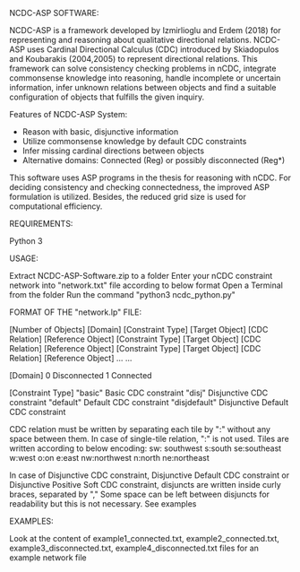 
NCDC-ASP SOFTWARE:

NCDC-ASP is a framework developed by Izmirlioglu and Erdem (2018) for representing and reasoning about qualitative directional relations. NCDC-ASP uses Cardinal Directional Calculus (CDC) introduced by Skiadopulos and Koubarakis (2004,2005) to represent directional relations. This framework can solve consistency checking problems in nCDC, integrate commonsense knowledge into reasoning, handle incomplete or uncertain information, infer unknown relations between objects and find a suitable configuration of objects that fulfills the given inquiry.

Features of NCDC-ASP System:
- Reason with basic, disjunctive information
- Utilize commonsense knowledge by default CDC constraints
- Infer missing cardinal directions between objects
- Alternative domains: Connected (Reg) or possibly disconnected (Reg*)

This software uses ASP programs in the thesis for reasoning with nCDC. For deciding consistency and checking connectedness, the improved ASP formulation is utilized. Besides, the reduced grid size is used for computational efficiency.



REQUIREMENTS:

Python 3



USAGE:

Extract NCDC-ASP-Software.zip to a folder
Enter your nCDC constraint network into "network.txt" file according to below format
Open a Terminal from the folder
Run the command  "python3 ncdc_python.py"



FORMAT OF THE "network.lp" FILE:

[Number of Objects]
[Domain]
[Constraint Type] [Target Object] [CDC Relation] [Reference Object]
[Constraint Type] [Target Object] [CDC Relation] [Reference Object]
[Constraint Type] [Target Object] [CDC Relation] [Reference Object]
...
...


[Domain]
0   Disconnected
1   Connected

[Constraint Type]
"basic"            Basic CDC constraint
"disj"             Disjunctive CDC constraint
"default"          Default CDC constraint
"disjdefault"      Disjunctive Default CDC constraint

CDC relation must be written by separating each tile by ":" without any space between them. In case of single-tile relation, ":" is not used.  Tiles are written according to below encoding:
sw: southwest  s:south  se:southeast  w:west  o:on   e:east  nw:northwest  n:north  ne:northeast

In case of Disjunctive CDC constraint, Disjunctive Default CDC constraint or Disjunctive Positive Soft CDC constraint, disjuncts are written inside curly braces, separated by "," Some space can be left between disjuncts for readability but this is not necessary. See examples



EXAMPLES:

Look at the content of example1_connected.txt, example2_connected.txt, example3_disconnected.txt, example4_disconnected.txt files for an example network file
